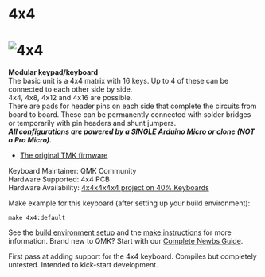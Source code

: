 # 4x4

![4x4](https://2.bp.blogspot.com/-xRZOpwlTT4c/WlOwRIVAecI/AAAAAAACKo4/d75juHTX2W0Nrch7NigssMbagvl3I4w_ACEwYBhgL/s1600/e.jpg)
===

**Modular keypad/keyboard**  
The basic unit is a 4x4 matrix with 16 keys. Up to 4 of these can be connected to each other side by side.  
4x4, 4x8, 4x12 and 4x16 are possible.  
There are pads for header pins on each side that complete the circuits from board to board. These can be permanently connected with solder bridges or temporarily with pin headers and shunt jumpers.  
**_All configurations are powered by a SINGLE Arduino Micro or clone (NOT a Pro Micro)._**  

* [The original TMK firmware](https://github.com/di0ib/tmk_keyboard/tree/master/keyboard/4x4)

Keyboard Maintainer: QMK Community  
Hardware Supported: 4x4 PCB  
Hardware Availability: [4x4x4x4x4 project on 40% Keyboards](http://www.40percent.club/2018/01/4x4x4x4x4.html)  

Make example for this keyboard (after setting up your build environment):  

    make 4x4:default

See the [build environment setup](https://docs.qmk.fm/#/getting_started_build_tools) and the [make instructions](https://docs.qmk.fm/#/getting_started_make_guide) for more information. Brand new to QMK? Start with our [Complete Newbs Guide](https://docs.qmk.fm/#/newbs).

First pass at adding support for the 4x4 keyboard. Compiles but completely untested. Intended to kick-start development.  
